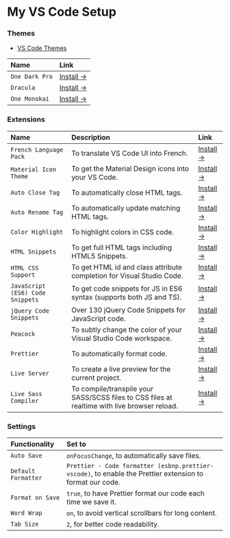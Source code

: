 # My VS Code Setup

### Themes

- [VS Code Themes](https://vscodethemes.com/)

| Name           | Link                                                                                                     |
| :------------- | :------------------------------------------------------------------------------------------------------- |
| `One Dark Pro` | [Install &rarr;](https://marketplace.visualstudio.com/items?itemName=zhuangtongfa.Material-theme)        |
| `Dracula`      | [Install &rarr;](https://marketplace.visualstudio.com/items?itemName=dracula-theme.theme-dracula)        |
| `One Monokai`  | [Install &rarr;](https://marketplace.visualstudio.com/items?itemName=azemoh.one-monokai)                 |


### Extensions

| Name                   | Description                          | Link                                                                                           |
| :--------------------- | :----------------------------------- |:---------------------------------------------------------------------------------------------- |
| `French Language Pack` | To translate VS Code UI into French. | [Install &rarr;](https://marketplace.visualstudio.com/items?itemName=MS-CEINTL.vscode-language-pack-fr) |
| `Material Icon Theme` | To get the Material Design icons into your VS Code. | [Install &rarr;](https://marketplace.visualstudio.com/items?itemName=PKief.material-icon-theme) |
| `Auto Close Tag` | To automatically close HTML tags. | [Install &rarr;](https://marketplace.visualstudio.com/items?itemName=formulahendry.auto-close-tag) |
| `Auto Rename Tag` | To automatically update matching HTML tags. | [Install &rarr;](https://marketplace.visualstudio.com/items?itemName=formulahendry.auto-rename-tag) |
| `Color Highlight` | To highlight colors in CSS code. | [Install &rarr;](https://marketplace.visualstudio.com/items?itemName=naumovs.color-highlight) |
| `HTML Snippets` | To get full HTML tags including HTML5 Snippets. | [Install &rarr;](https://marketplace.visualstudio.com/items?itemName=abusaidm.html-snippets) |
| `HTML CSS Support` | To get HTML id and class attribute completion for Visual Studio Code. | [Install &rarr;](https://marketplace.visualstudio.com/items?itemName=ecmel.vscode-html-css) |
| `JavaScript (ES6) Code Snippets` | To get code snippets for JS in ES6 syntax (supports both JS and TS). | [Install &rarr;](https://marketplace.visualstudio.com/items?itemName=xabikos.JavaScriptSnippets) |
| `jQuery Code Snippets` | Over 130 jQuery Code Snippets for JavaScript code. | [Install &rarr;](https://marketplace.visualstudio.com/items?itemName=donjayamanne.jquerysnippets) |
| `Peacock` | To subtly change the color of your Visual Studio Code workspace. | [Install &rarr;](https://marketplace.visualstudio.com/items?itemName=johnpapa.vscode-peacock) |
| `Prettier` | To automatically format code. | [Install &rarr;](https://marketplace.visualstudio.com/items?itemName=esbenp.prettier-vscode) |
| `Live Server` | To create a live preview for the current project. | [Install &rarr;](https://marketplace.visualstudio.com/items?itemName=ritwickdey.LiveServer) |
| `Live Sass Compiler` | To compile/transpile your SASS/SCSS files to CSS files at realtime with live browser reload. | [Install &rarr;](https://marketplace.visualstudio.com/items?itemName=ritwickdey.live-sass) |


### Settings

| Functionality       | Set to                                                                                                         |
| :------------------ | :------------------------------------------------------------------------------------------------------------- |
| `Auto Save`         | `onFocusChange`, to automatically save files.                                                                  |
| `Default Formatter` | `Prettier - Code formatter (esbnp.prettier-vscode)`, to enable the Prettier extension to format our code.      |
| `Format on Save`    | `true`, to have Prettier format our code each time we save it.                                                 |
| `Word Wrap`         | `on`, to avoid vertical scrollbars for long content.                                                           |
| `Tab Size`          | `2`, for better code readability.                                                                              |
